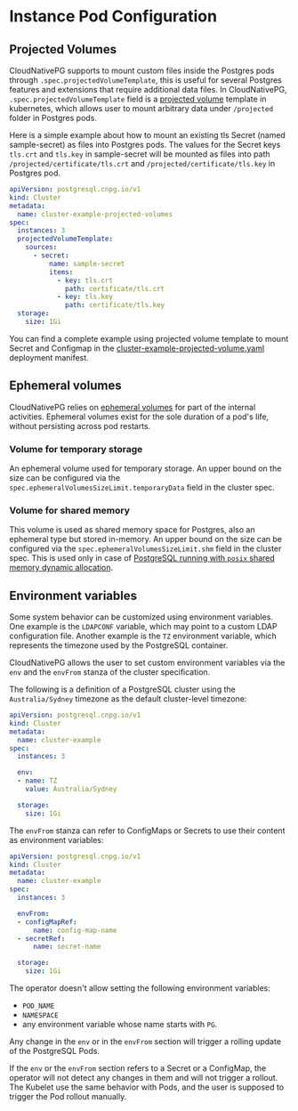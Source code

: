 # Instance Pod Configuration

## Projected Volumes 

CloudNativePG supports to mount custom files inside the Postgres pods through 
`.spec.projectedVolumeTemplate`, this is useful for several Postgres features and extensions 
that require additional data files. In CloudNativePG, `.spec.projectedVolumeTemplate` field is a
[projected volume](https://kubernetes.io/docs/concepts/storage/projected-volumes/) template in kubernetes,
which allows user to mount arbitrary data under `/projected` folder in Postgres pods. 

Here is a simple example about how to mount an existing tls Secret (named sample-secret) as files 
into Postgres pods. The values for the Secret keys `tls.crt` and `tls.key` in sample-secret will be mounted 
as files into path `/projected/certificate/tls.crt` and `/projected/certificate/tls.key` in Postgres pod. 

```yaml
apiVersion: postgresql.cnpg.io/v1
kind: Cluster
metadata:
  name: cluster-example-projected-volumes
spec:
  instances: 3
  projectedVolumeTemplate:
    sources:
      - secret:
          name: sample-secret
          items:
            - key: tls.crt
              path: certificate/tls.crt
            - key: tls.key
              path: certificate/tls.key
  storage:
    size: 1Gi
```

You can find a complete example using projected volume template to mount Secret and Configmap in
the [cluster-example-projected-volume.yaml](samples/cluster-example-projected-volume.yaml) deployment manifest.

## Ephemeral volumes

CloudNativePG relies on [ephemeral volumes](https://kubernetes.io/docs/concepts/storage/ephemeral-volumes/)
for part of the internal activities. Ephemeral volumes exist for the sole duration of
a pod's life, without persisting across pod restarts.

### Volume for temporary storage

An ephemeral volume used for temporary storage. An upper bound on the size can be
configured via the `spec.ephemeralVolumesSizeLimit.temporaryData` field in the cluster
spec.

### Volume for shared memory

This volume is used as shared memory space for Postgres, also an ephemeral type but
stored in-memory. An upper bound on the size can be configured via the
`spec.ephemeralVolumesSizeLimit.shm` field in the cluster spec. This is used only
in case of [PostgreSQL running with `posix` shared memory dynamic allocation](postgresql_conf.md#dynamic-shared-memory-settings).

## Environment variables

Some system behavior can be customized using environment variables. One example is
the `LDAPCONF` variable, which may point to a custom LDAP configuration file. Another
example is the `TZ` environment variable, which represents the timezone used by the
PostgreSQL container.

CloudNativePG allows the user to set custom environment variables via the `env` and
the `envFrom` stanza of the cluster specification.

The following is a definition of a PostgreSQL cluster using the `Australia/Sydney`
timezone as the default cluster-level timezone:

```yaml
apiVersion: postgresql.cnpg.io/v1
kind: Cluster
metadata:
  name: cluster-example
spec:
  instances: 3

  env:
  - name: TZ
    value: Australia/Sydney

  storage:
    size: 1Gi
```

The `envFrom` stanza can refer to ConfigMaps or Secrets to use their content
as environment variables:

```yaml
apiVersion: postgresql.cnpg.io/v1
kind: Cluster
metadata:
  name: cluster-example
spec:
  instances: 3

  envFrom:
  - configMapRef:
      name: config-map-name
  - secretRef:
      name: secret-name

  storage:
    size: 1Gi
```

The operator doesn't allow setting the following environment variables:

- `POD_NAME`
- `NAMESPACE`
- any environment variable whose name starts with `PG`.

Any change in the `env` or in the `envFrom` section will trigger a rolling
update of the PostgreSQL Pods.

If the `env` or the `envFrom` section refers to a Secret or a ConfigMap, the
operator will not detect any changes in them and will not trigger a rollout.
The Kubelet use the same behavior with Pods, and the user is supposed to
trigger the Pod rollout manually.
